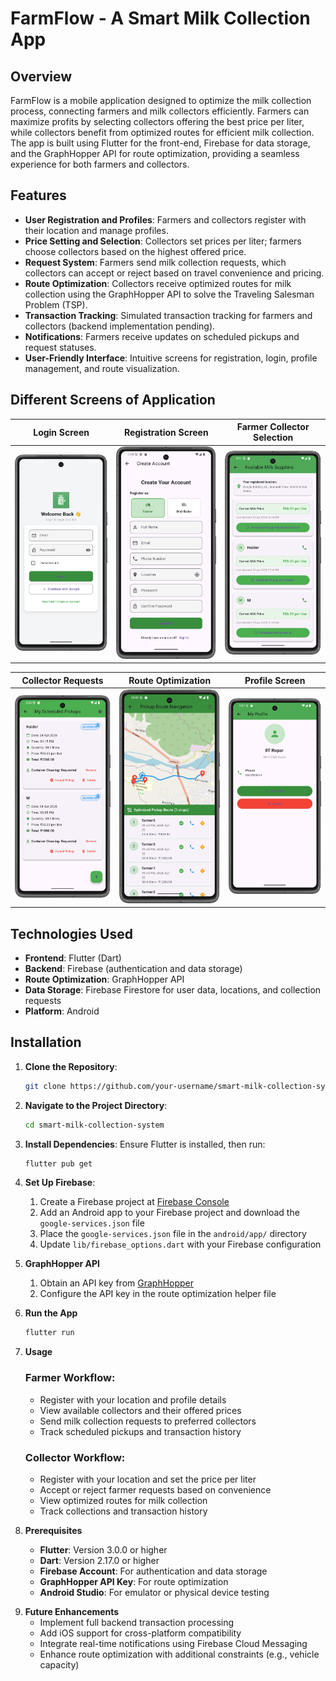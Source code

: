 # FarmFlow - A Smart Milk Collection App

## Overview

FarmFlow is a mobile application designed to optimize the milk collection process, connecting farmers and milk collectors efficiently. Farmers can maximize profits by selecting collectors offering the best price per liter, while collectors benefit from optimized routes for efficient milk collection. The app is built using Flutter for the front-end, Firebase for data storage, and the GraphHopper API for route optimization, providing a seamless experience for both farmers and collectors.

## Features

- **User Registration and Profiles**: Farmers and collectors register with their location and manage profiles.
- **Price Setting and Selection**: Collectors set prices per liter; farmers choose collectors based on the highest offered price.
- **Request System**: Farmers send milk collection requests, which collectors can accept or reject based on travel convenience and pricing.
- **Route Optimization**: Collectors receive optimized routes for milk collection using the GraphHopper API to solve the Traveling Salesman Problem (TSP).
- **Transaction Tracking**: Simulated transaction tracking for farmers and collectors (backend implementation pending).
- **Notifications**: Farmers receive updates on scheduled pickups and request statuses.
- **User-Friendly Interface**: Intuitive screens for registration, login, profile management, and route visualization.

## Different Screens of Application

| Login Screen | Registration Screen | Farmer Collector Selection |
|--------------|---------------------|---------------------------|
| <img src="assets/login_screen.png" width="200"> | <img src="assets/registration_screen.png" width="200"> | <img src="assets/select_collector.png" width="200"> |

| Collector Requests | Route Optimization | Profile Screen |
|--------------------|--------------------|----------------|
| <img src="assets/farmer_scheduled_pickup.png" width="200"> | <img src="assets/distributor_pickup_route_navigation.png" width="200"> | <img src="assets/distributor_profile.png" width="200"> |

## Technologies Used

- **Frontend**: Flutter (Dart)
- **Backend**: Firebase (authentication and data storage)
- **Route Optimization**: GraphHopper API
- **Data Storage**: Firebase Firestore for user data, locations, and collection requests
- **Platform**: Android

## Installation

1. **Clone the Repository**:
   ```bash
   git clone https://github.com/your-username/smart-milk-collection-system.git
2. **Navigate to the Project Directory**:
    ```bash
    cd smart-milk-collection-system
3. **Install Dependencies**: 
    Ensure Flutter is installed, then run:
    ```bash
    flutter pub get
4. **Set Up Firebase**:
    1. Create a Firebase project at [Firebase Console](https://console.firebase.google.com/)
    2. Add an Android app to your Firebase project and download the `google-services.json` file
    3. Place the `google-services.json` file in the `android/app/` directory
    4. Update `lib/firebase_options.dart` with your Firebase configuration

5. **GraphHopper API**
    1. Obtain an API key from [GraphHopper](https://www.graphhopper.com/)
    2. Configure the API key in the route optimization helper file

6. **Run the App**
    ```bash
    flutter run
7. **Usage**

    ### Farmer Workflow:
    - Register with your location and profile details
    - View available collectors and their offered prices
    - Send milk collection requests to preferred collectors
    - Track scheduled pickups and transaction history

    ### Collector Workflow:
    - Register with your location and set the price per liter
    - Accept or reject farmer requests based on convenience
    - View optimized routes for milk collection
    - Track collections and transaction history

8. **Prerequisites**
    - **Flutter**: Version 3.0.0 or higher
    - **Dart**: Version 2.17.0 or higher
    - **Firebase Account**: For authentication and data storage
    - **GraphHopper API Key**: For route optimization
    - **Android Studio**: For emulator or physical device testing

<!-- 9. **Limitations**
    - Transaction system is simulated and not fully implemented in the backend
    - Currently supports Android only; iOS support is not yet implemented
    - Requires stable internet for Firebase and GraphHopper API interactions -->

9. **Future Enhancements**
    - Implement full backend transaction processing
    - Add iOS support for cross-platform compatibility
    - Integrate real-time notifications using Firebase Cloud Messaging
    - Enhance route optimization with additional constraints (e.g., vehicle capacity)
